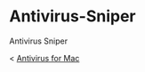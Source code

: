 # Antivirus-Sniper
<p>Antivirus Sniper</p>
<
<a href="https://apps.apple.com/app/antivirus-sniper/id1516161012">Antivirus for Mac</a>
